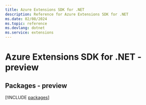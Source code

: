 ```yaml
---
title: Azure Extensions SDK for .NET
description: Reference for Azure Extensions SDK for .NET
ms.date: 02/08/2024
ms.topic: reference
ms.devlang: dotnet
ms.service: extensions
---
```

# Azure Extensions SDK for .NET - preview
## Packages - preview
[!INCLUDE [packages](extensions-index.md)]